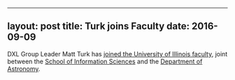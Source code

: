 
---
layout: post
title: Turk joins Faculty
date:  2016-09-09
---

DXL Group Leader Matt Turk has <a href="https://ischool.illinois.edu/articles/2016/09/turk-joins-ischool-faculty">joined the University of Illinois faculty</a>, joint between the <a href="http://ischool.illinois.edu/">School of Information Sciences</a> and the <a href="http://www.astro.illinois.edu/">Department of Astronomy</a>.
